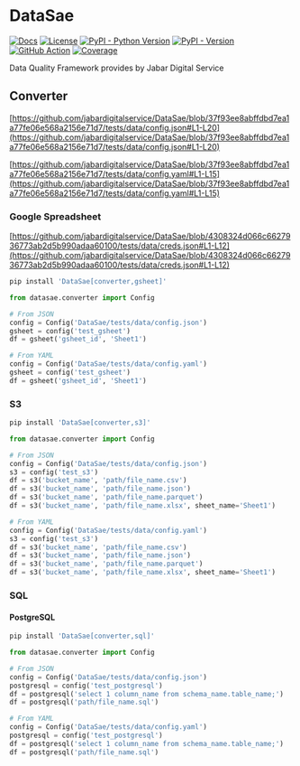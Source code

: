 <!--
Copyright (c) Free Software Foundation, Inc. All rights reserved.
Licensed under the AGPL-3.0-only License. See LICENSE in the project root for license information.
-->

# DataSae

[![Docs](https://img.shields.io/badge/Docs-blue)](https://jabardigitalservice.github.io/DataSae/)
[![License](https://img.shields.io/github/license/jabardigitalservice/DataSae?logoColor=black&label=License&labelColor=black&color=brightgreen)](https://github.com/jabardigitalservice/DataSae/blob/main/LICENSE)
[![PyPI - Python Version](https://img.shields.io/pypi/pyversions/DataSae?logo=python&label=Python&labelColor=black)](https://pypi.org/project/DataSae/)
[![PyPI - Version](https://img.shields.io/pypi/v/DataSae?logo=pypi&label=PyPI&labelColor=black)](https://pypi.org/project/DataSae/)
[![GitHub Action](https://img.shields.io/github/actions/workflow/status/jabardigitalservice/DataSae/python.yaml?logo=GitHub&label=CI/CD&labelColor=black)](https://github.com/jabardigitalservice/DataSae/actions/workflows/python.yaml)
[![Coverage](https://img.shields.io/endpoint?url=https://raw.githubusercontent.com/jabardigitalservice/DataSae/python-coverage-comment-action-data/endpoint.json&labelColor=black)](https://htmlpreview.github.io/?https://github.com/jabardigitalservice/DataSae/blob/python-coverage-comment-action-data/htmlcov/index.html)

Data Quality Framework provides by Jabar Digital Service

## Converter

[https://github.com/jabardigitalservice/DataSae/blob/37f93ee8abffdbd7ea1a77fe06e568a2156e71d7/tests/data/config.json#L1-L20](https://github.com/jabardigitalservice/DataSae/blob/37f93ee8abffdbd7ea1a77fe06e568a2156e71d7/tests/data/config.json#L1-L20)

[https://github.com/jabardigitalservice/DataSae/blob/37f93ee8abffdbd7ea1a77fe06e568a2156e71d7/tests/data/config.yaml#L1-L15](https://github.com/jabardigitalservice/DataSae/blob/37f93ee8abffdbd7ea1a77fe06e568a2156e71d7/tests/data/config.yaml#L1-L15)

### Google Spreadsheet

[https://github.com/jabardigitalservice/DataSae/blob/4308324d066c6627936773ab2d5b990adaa60100/tests/data/creds.json#L1-L12](https://github.com/jabardigitalservice/DataSae/blob/4308324d066c6627936773ab2d5b990adaa60100/tests/data/creds.json#L1-L12)

```sh
pip install 'DataSae[converter,gsheet]'
```

```py
from datasae.converter import Config

# From JSON
config = Config('DataSae/tests/data/config.json')
gsheet = config('test_gsheet')
df = gsheet('gsheet_id', 'Sheet1')

# From YAML
config = Config('DataSae/tests/data/config.yaml')
gsheet = config('test_gsheet')
df = gsheet('gsheet_id', 'Sheet1')
```

### S3

```sh
pip install 'DataSae[converter,s3]'
```

```py
from datasae.converter import Config

# From JSON
config = Config('DataSae/tests/data/config.json')
s3 = config('test_s3')
df = s3('bucket_name', 'path/file_name.csv')
df = s3('bucket_name', 'path/file_name.json')
df = s3('bucket_name', 'path/file_name.parquet')
df = s3('bucket_name', 'path/file_name.xlsx', sheet_name='Sheet1')

# From YAML
config = Config('DataSae/tests/data/config.yaml')
s3 = config('test_s3')
df = s3('bucket_name', 'path/file_name.csv')
df = s3('bucket_name', 'path/file_name.json')
df = s3('bucket_name', 'path/file_name.parquet')
df = s3('bucket_name', 'path/file_name.xlsx', sheet_name='Sheet1')
```

### SQL

#### PostgreSQL

```sh
pip install 'DataSae[converter,sql]'
```

```py
from datasae.converter import Config

# From JSON
config = Config('DataSae/tests/data/config.json')
postgresql = config('test_postgresql')
df = postgresql('select 1 column_name from schema_name.table_name;')
df = postgresql('path/file_name.sql')

# From YAML
config = Config('DataSae/tests/data/config.yaml')
postgresql = config('test_postgresql')
df = postgresql('select 1 column_name from schema_name.table_name;')
df = postgresql('path/file_name.sql')
```
